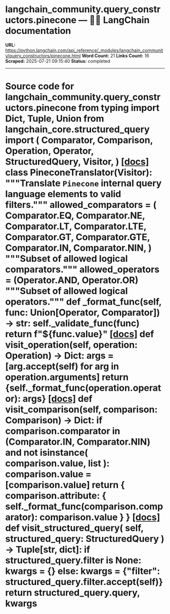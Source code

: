 # langchain_community.query_constructors.pinecone — 🦜🔗 LangChain  documentation

**URL:** https://python.langchain.com/api_reference/_modules/langchain_community/query_constructors/pinecone.html
**Word Count:** 21
**Links Count:** 16
**Scraped:** 2025-07-21 09:15:40
**Status:** completed

---

# Source code for langchain\_community.query\_constructors.pinecone               from typing import Dict, Tuple, Union          from langchain_core.structured_query import (         Comparator,         Comparison,         Operation,         Operator,         StructuredQuery,         Visitor,     )                              [[docs]](https://python.langchain.com/api_reference/community/query_constructors/langchain_community.query_constructors.pinecone.PineconeTranslator.html#langchain_community.query_constructors.pinecone.PineconeTranslator)     class PineconeTranslator(Visitor):         """Translate `Pinecone` internal query language elements to valid filters."""              allowed_comparators = (             Comparator.EQ,             Comparator.NE,             Comparator.LT,             Comparator.LTE,             Comparator.GT,             Comparator.GTE,             Comparator.IN,             Comparator.NIN,         )         """Subset of allowed logical comparators."""         allowed_operators = (Operator.AND, Operator.OR)         """Subset of allowed logical operators."""              def _format_func(self, func: Union[Operator, Comparator]) -> str:             self._validate_func(func)             return f"${func.value}"                         [[docs]](https://python.langchain.com/api_reference/community/query_constructors/langchain_community.query_constructors.pinecone.PineconeTranslator.html#langchain_community.query_constructors.pinecone.PineconeTranslator.visit_operation)         def visit_operation(self, operation: Operation) -> Dict:             args = [arg.accept(self) for arg in operation.arguments]             return {self._format_func(operation.operator): args}                                        [[docs]](https://python.langchain.com/api_reference/community/query_constructors/langchain_community.query_constructors.pinecone.PineconeTranslator.html#langchain_community.query_constructors.pinecone.PineconeTranslator.visit_comparison)         def visit_comparison(self, comparison: Comparison) -> Dict:             if comparison.comparator in (Comparator.IN, Comparator.NIN) and not isinstance(                 comparison.value, list             ):                 comparison.value = [comparison.value]                  return {                 comparison.attribute: {                     self._format_func(comparison.comparator): comparison.value                 }             }                                        [[docs]](https://python.langchain.com/api_reference/community/query_constructors/langchain_community.query_constructors.pinecone.PineconeTranslator.html#langchain_community.query_constructors.pinecone.PineconeTranslator.visit_structured_query)         def visit_structured_query(             self, structured_query: StructuredQuery         ) -> Tuple[str, dict]:             if structured_query.filter is None:                 kwargs = {}             else:                 kwargs = {"filter": structured_query.filter.accept(self)}             return structured_query.query, kwargs
